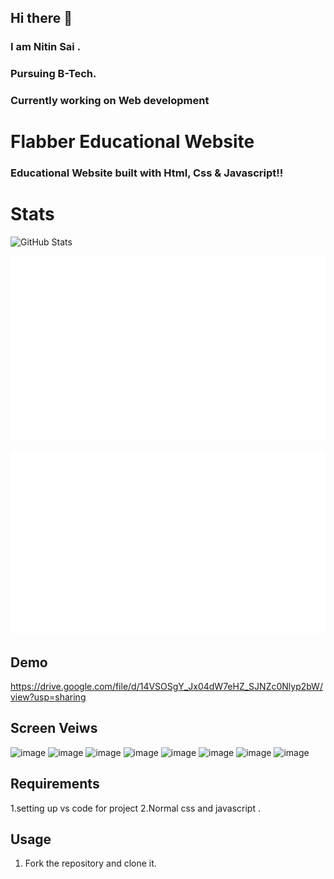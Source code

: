 ## Hi there 👋
### I am Nitin Sai .
### Pursuing B-Tech.
### Currently working on Web development

# Flabber Educational Website

  ### Educational Website built with Html, Css & Javascript!!
  
# Stats

![GitHub Stats](https://github-readme-stats.vercel.app/api?username=nitinsaimajji&theme=chartreuse-dark
)


![](https://raw.githubusercontent.com/nitinsaimajji/stats/master/generated/overview.svg#gh-dark-mode-only)

![](https://raw.githubusercontent.com/nitinsaimajji/stats/master/generated/overview.svg#gh-light-mode-only)

## Demo
https://drive.google.com/file/d/14VSOSgY_Jx04dW7eHZ_SJNZc0Nlyp2bW/view?usp=sharing

## Screen Veiws

![image](https://user-images.githubusercontent.com/91651103/149651304-f8c5889c-f9c3-4ff1-83c4-dfcaa3b51b32.png)
![image](https://user-images.githubusercontent.com/91651103/149651324-6fb3d029-74e0-4af2-826d-2a95e5411d83.png)
![image](https://user-images.githubusercontent.com/91651103/149651346-7a1559f6-4952-4781-acaf-54f89c3987e4.png)
![image](https://user-images.githubusercontent.com/91651103/149651375-3c3df472-84be-4203-9dd2-b6fd3b4f2fb8.png)
![image](https://user-images.githubusercontent.com/91651103/149651404-68d42379-3daa-40d1-b57d-6b2af4501957.png)
![image](https://user-images.githubusercontent.com/91651103/149651415-4bc4fc6f-f81a-4042-9891-dd8af0a80381.png)
![image](https://user-images.githubusercontent.com/91651103/149651456-58051656-d2e9-4e92-80c8-c4f982ff786e.png)
![image](https://user-images.githubusercontent.com/91651103/149651430-cecaa01a-c8a9-491f-b982-5ca2d095f9ae.png)


## Requirements
1.setting up vs code for project 
2.Normal css and javascript .

## Usage
1. Fork the repository and clone it.

